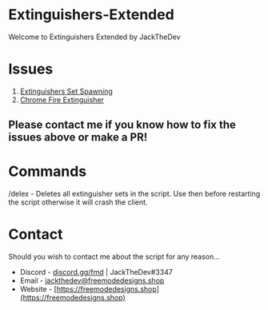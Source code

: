# Extinguishers-Extended

Welcome to Extinguishers Extended by JackTheDev

# Issues

1. [Extinguishers Set Spawning](https://github.com/JackTheDevFMD/Extinguishers-Extended/issues/2)
2. [Chrome Fire Extinguisher](https://github.com/JackTheDevFMD/Extinguishers-Extended/issues/1)

## Please contact me if you know how to fix the issues above or make a PR!

# Commands
/delex - Deletes all extinguisher sets in the script. Use then before restarting the script otherwise it will crash the client.


# Contact

Should you wish to contact me about the script for any reason...

- Discord - [discord.gg/fmd](discord.gg/fmd) | JackTheDev#3347
- Email - jackthedev@freemodedesigns.shop
- Website - [https://freemodedesigns.shop](https://freemodedesigns.shop)


